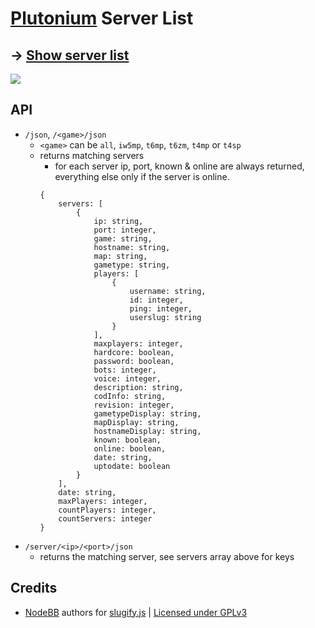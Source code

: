 # [Plutonium](https://plutonium.pw) Server List

## -> [Show server list](https://pluto.mxve.de)

![](https://screen.sbs/i/nub625vm.png)

## API
- ```/json```, ```/<game>/json```
  - ```<game>``` can be ```all```, ```iw5mp```, ```t6mp```, ```t6zm```, ```t4mp``` or ```t4sp```
  - returns matching servers
    - for each server ip, port, known & online are always returned, everything else only if the server is online.
    ```
    {
        servers: [
            {
                ip: string,
                port: integer,
                game: string,
                hostname: string,
                map: string,
                gametype: string,
                players: [
                    {
                        username: string,
                        id: integer,
                        ping: integer,
                        userslug: string
                    }
                ],
                maxplayers: integer,
                hardcore: boolean,
                password: boolean,
                bots: integer,
                voice: integer,
                description: string,
                codInfo: string,
                revision: integer,
                gametypeDisplay: string,
                mapDisplay: string,
                hostnameDisplay: string,
                known: boolean,
                online: boolean,
                date: string,
                uptodate: boolean
            }
        ],
        date: string,
        maxPlayers: integer,
        countPlayers: integer,
        countServers: integer
    }
    ```
- ```/server/<ip>/<port>/json```
  - returns the matching server, see servers array above for keys


## Credits
- [NodeBB](https://github.com/NodeBB/NodeBB) authors for [slugify.js](slugify.js) | [Licensed under GPLv3](https://github.com/NodeBB/NodeBB/blob/master/LICENSE)